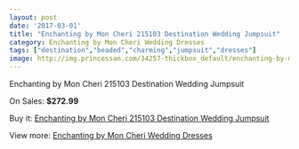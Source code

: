 ```yaml
---
layout: post
date: '2017-03-01'
title: "Enchanting by Mon Cheri 215103 Destination Wedding Jumpsuit"
category: Enchanting by Mon Cheri Wedding Dresses
tags: ["destination","beaded","charming","jumpsuit","dresses"]
image: http://img.princessan.com/34257-thickbox_default/enchanting-by-mon-cheri-215103-destination-wedding-jumpsuit.jpg
---
```

Enchanting by Mon Cheri 215103 Destination Wedding Jumpsuit

On Sales: **$272.99**
<a href="https://www.princessan.com/en/16033-enchanting-by-mon-cheri-215103-destination-wedding-jumpsuit.html"><amp-img layout="responsive" width="600" height="600" src="//img.princessan.com/34257-thickbox_default/enchanting-by-mon-cheri-215103-destination-wedding-jumpsuit.jpg" alt="Enchanting by Mon Cheri 215103 Destination Wedding Jumpsuit 0" /></a>

Buy it: [Enchanting by Mon Cheri 215103 Destination Wedding Jumpsuit](https://www.princessan.com/en/16033-enchanting-by-mon-cheri-215103-destination-wedding-jumpsuit.html "Enchanting by Mon Cheri 215103 Destination Wedding Jumpsuit")

View more: [Enchanting by Mon Cheri Wedding Dresses](https://www.princessan.com/en/130- "Enchanting by Mon Cheri Wedding Dresses")